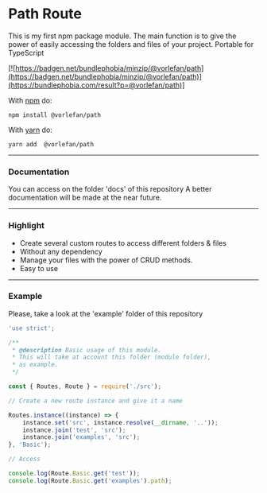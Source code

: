 # Path Route

This is my first npm package module. The main function is to give the power of easily accessing the folders and files of your project.
Portable for TypeScript

[![https://badgen.net/bundlephobia/minzip/@vorlefan/path](https://badgen.net/bundlephobia/minzip/@vorlefan/path)](https://bundlephobia.com/result?p=@vorlefan/path)]

With [npm](https://npmjs.org) do:

```
npm install @vorlefan/path
```

With [yarn](https://yarnpkg.com/en/) do:

```
yarn add  @vorlefan/path
```

<hr>

### Documentation

You can access on the folder 'docs' of this repository
A better documentation will be made at the near future.

<hr>

### Highlight

-   Create several custom routes to access different folders & files
-   Without any dependency
-   Manage your files with the power of CRUD methods.
-   Easy to use

<hr>

### Example

Please, take a look at the 'example' folder of this repository

```js
'use strict';

/**
 * @description Basic usage of this module.
 * This will take at account this folder (module folder),
 * as example.
 */

const { Routes, Route } = require('./src');

// Create a new route instance and give it a name

Routes.instance((instance) => {
    instance.set('src', instance.resolve(__dirname, '..'));
    instance.join('test', 'src');
    instance.join('examples', 'src');
}, 'Basic');

// Access

console.log(Route.Basic.get('test'));
console.log(Route.Basic.get('examples').path);
```
